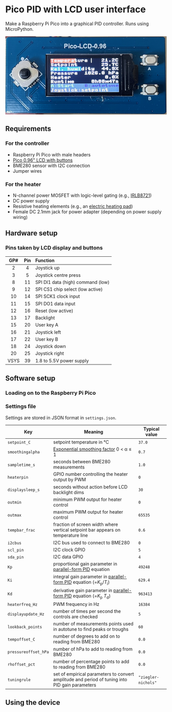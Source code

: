 # Pico PID with LCD user interface
Make a Raspberry Pi Pico into a graphical PID controller. Runs using MicroPython.

![Image of completed device in action](https://github.com/grunkyb/pico-pid-lcd/blob/main/images/IMG_9144.png "PID GUI in action")

## Requirements

### For the controller
- Raspberry Pi Pico with male headers
- [Pico 0.96" LCD with buttons](https://www.waveshare.com/wiki/Pico-LCD-0.96)
- BME280 sensor with I2C connection
- Jumper wires

### For the heater
- N-channel power MOSFET with logic-level gating (e.g., [IRLB8721](https://thepihut.com/products/n-channel-power-mosfet))
- DC power supply
- Resistive heating elements (e.g., an [electric heating pad](https://thepihut.com/products/electric-heating-pad-10cm-x-5cm))
- Female DC 2.1mm jack for power adapter (depending on power supply wiring)

## Hardware setup

### Pins taken by LCD display and buttons
| GP# | Pin | Function |
| :---: | :---: | :--- |
|  2  |  4 | Joystick up
|  3  |  5 | Joystick centre press
|  8  | 11 | SPI DI1 data (high) command (low)
|  9  | 12 | SPI CS1 chip select (low active)
| 10  | 14 | SPI SCK1 clock input
| 11  | 15 | SPI DO1 data input
| 12  | 16 | Reset (low active)
| 13  | 17 | Backlight
| 15  | 20 | User key A
| 16  | 21 | Joystick left
| 17  | 22 | User key B
| 18  | 24 | Joystick down
| 20  | 25 | Joystick right
| VSYS | 39 | 1.8 to 5.5V power supply

## Software setup

### Loading on to the Raspberry Pi Pico

### Settings file

Settings are stored in JSON format in `settings.json`.

| Key | Meaning | Typical value |
| --- | --- | --- |
| `setpoint_C` | setpoint temperature in °C | `37.0` |
| `smoothingalpha` | [Exponential smoothing factor](https://en.wikipedia.org/wiki/Exponential_smoothing) 0 < &alpha; ≤ 1 | `0.7` |
| `sampletime_s` | seconds between BME280 measurements | `1.0` |
| `heaterpin` | GPIO number controlling the heater output by PWM | `0` |
| `displaysleep_s` | seconds without action before LCD backlight dims | `30` |
| `outmin` | minimum PWM output for heater control | `0` |
| `outmax` | maximum PWM output for heater control | `65535` |
| `tempbar_frac` | fraction of screen width where vertical setpoint bar appears on temperature line | `0.6` |
| `i2cbus` | I2C bus used to connect to BME280 | `0` |
| `scl_pin` | I2C clock GPIO | `5` |
| `sda_pin` | I2C data GPIO | `4` |
| `Kp` | proportional gain parameter in [parallel-form PID](https://en.wikipedia.org/wiki/PID_controller#Alternative_nomenclature_and_forms) equation | `49248` |
| `Ki` | integral gain parameter in [parallel-form PID](https://en.wikipedia.org/wiki/PID_controller#Alternative_nomenclature_and_forms) equation (=*K*<sub>p</sub>/*T*<sub>i</sub>) | `629.4` |
| `Kd` | derivative gain parameter in [parallel-form PID](https://en.wikipedia.org/wiki/PID_controller#Alternative_nomenclature_and_forms) equation (=*K*<sub>p</sub> *T*<sub>d</sub>) | `963413` |
| `heaterfreq_Hz` | PWM frequency in Hz | `16384` |
| `displayupdate_Hz` | number of times per second the controls are checked | `5` |
| `lookback_points` | number of measurements points used in autotune to find peaks or troughs | `60` |
| `tempoffset_C` | number of degrees to add on to reading from BME280 | `0.0` |
| `pressureoffset_hPa` | number of hPa to add to reading from BME280 | `0.0` |
| `rhoffset_pct` | number of percentage points to add to reading from BME280 | `0.0` |
| `tuningrule` | set of empirical parameters to convert amplitude and period of tuning into PID gain parameters | `"ziegler-nichols"` |

## Using the device
